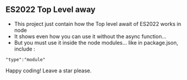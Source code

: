 ## ES2022 Top Level away
- This project just contain how the Top level await of ES2022 works in node
- It shows even how you can use it without the async function...
- But you must use it inside the node modules... like in package.json, include :

```"type":"module"```

Happy coding!
Leave a star please.

